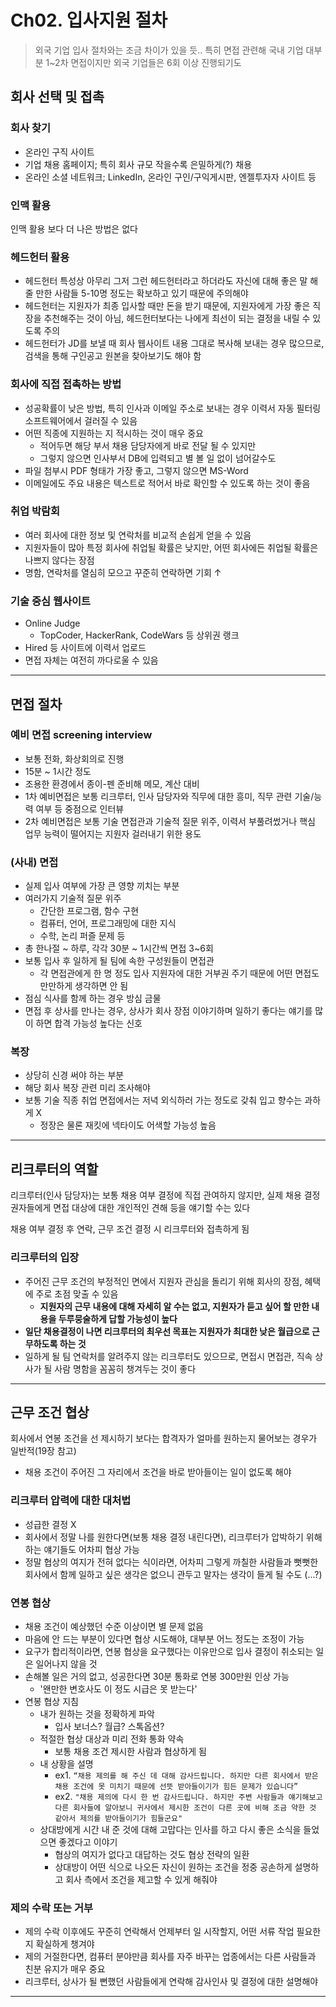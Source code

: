 # Ch02. 입사지원 절차

> 외국 기업 입사 절차와는 조금 차이가 있을 듯..
> 특히 면접 관련해 국내 기업 대부분 1~2차 면접이지만 외국 기업들은 6회 이상 진행되기도

## 회사 선택 및 접촉

### 회사 찾기

- 온라인 구직 사이트
- 기업 채용 홈페이지; 특히 회사 규모 작을수록 은밀하게(?) 채용
- 온라인 소셜 네트워크; LinkedIn, 온라인 구인/구익게시판, 엔젤투자자 사이트 등

### 인맥 활용

인맥 활용 보다 더 나은 방법은 없다

### 헤드헌터 활용

- 헤드헌터 특성상 아무리 그저 그런 헤드헌터라고 하더라도 자신에 대해 좋은 말 해줄 만한 사람들 5-10명 정도는 확보하고 있기 때문에 주의해야
- 헤드헌터는 지원자가 최종 입사할 때만 돈을 받기 때문에, 지원자에게 가장 좋은 직장을 추천해주는 것이 아님, 헤드헌터보다는 나에게 최선이 되는 결정을 내릴 수 있도록 주의
- 헤드헌터가 JD를 보낼 때 회사 웹사이트 내용 그대로 복사해 보내는 경우 많으므로, 검색을 통해 구인공고 원본을 찾아보기도 해야 함

### 회사에 직접 접촉하는 방법

- 성공확률이 낮은 방법, 특히 인사과 이메일 주소로 보내는 경우 이력서 자동 필터링 소프트웨어에서 걸러질 수 있음
- 어떤 직종에 지원하는 지 적시하는 것이 매우 중요
  - 적어두면 해당 부서 채용 담당자에게 바로 전달 될 수 있지만
  - 그렇지 않으면 인사부서 DB에 입력되고 별 볼 일 없이 넘어갈수도
- 파일 첨부시 PDF 형태가 가장 좋고, 그렇지 않으면 MS-Word
- 이메일에도 주요 내용은 텍스트로 적어서 바로 확인할 수 있도록 하는 것이 좋음

### 취업 박람회

- 여러 회사에 대한 정보 및 연락처를 비교적 손쉽게 얻을 수 있음
- 지원자들이 많아 특정 회사에 취업될 확률은 낮지만, 어떤 회사에든 취업될 확률은 나쁘지 않다는 장점
- 명함, 연락처를 열심히 모으고 꾸준히 연락하면 기회 ↑

### 기술 중심 웹사이트

- Online Judge
  - TopCoder, HackerRank, CodeWars 등 상위권 랭크
- Hired 등 사이트에 이력서 업로드
- 면접 자체는 여전히 까다로울 수 있음

---

## 면접 절차

### 예비 면접 screening interview

- 보통 전화, 화상회의로 진행
- 15분 ~ 1시간 정도
- 조용한 환경에서 종이-펜 준비해 메모, 계산 대비
- 1차 예비면접은 보통 리크루터, 인사 담당자와 직무에 대한 흥미, 직무 관련 기술/능력 여부 등 중점으로 인터뷰
- 2차 예비면접은 보통 기술 면접관과 기술적 질문 위주, 이력서 부풀려썼거나 핵심 업무 능력이 떨어지는 지원자 걸러내기 위한 용도

### (사내) 면접

- 실제 입사 여부에 가장 큰 영향 끼치는 부분
- 여러가지 기술적 질문 위주
  - 간단한 프로그램, 함수 구현
  - 컴퓨터, 언어, 프로그래밍에 대한 지식
  - 수학, 논리 퍼즐 문제 등
- 총 한나절 ~ 하루, 각각 30분 ~ 1시간씩 면접 3~6회
- 보통 입사 후 일하게 될 팀에 속한 구성원들이 면접관
  - 각 면접관에게 한 명 정도 입사 지원자에 대한 거부권 주기 때문에 어떤 면접도 만만하게 생각하면 안 됨
- 점심 식사를 함께 하는 경우 방심 금물
- 면접 후 상사를 만나는 경우, 상사가 회사 장점 이야기하며 일하기 좋다는 얘기를 많이 하면 합격 가능성 높다는 신호

### 복장

- 상당히 신경 써야 하는 부분
- 해당 회사 복장 관련 미리 조사해야
- 보통 기술 직종 취업 면접에서는 저녁 외식하러 가는 정도로 갖춰 입고 향수는 과하게 X
  - 정장은 물론 재킷에 넥타이도 어색할 가능성 높음

---

## 리크루터의 역할

리크루터(인사 담당자)는 보통 채용 여부 결정에 직접 관여하지 않지만, 실제 채용 결정권자들에게 면접 대상에 대한 개인적인 견해 등을 얘기할 수는 있다

채용 여부 결정 후 연락, 근무 조건 결정 시 리크루터와 접촉하게 됨

### 리크루터의 입장

- 주어진 근무 조건의 부정적인 면에서 지원자 관심을 돌리기 위해 회사의 장점, 혜택에 주로 초점 맞출 수 있음
  - **지원자의 근무 내용에 대해 자세히 알 수는 없고, 지원자가 듣고 싶어 할 만한 내용을 두루뭉술하게 답할 가능성이 높다**
- **일단 채용결정이 나면 리크루터의 최우선 목표는 지원자가 최대한 낮은 월급으로 근무하도록 하는 것**
- 일하게 될 팀 연락처를 알려주지 않는 리크루터도 있으므로, 면접시 면접관, 직속 상사가 될 사람 명함을 꼼꼼히 챙겨두는 것이 좋다

---

## 근무 조건 협상

회사에서 연봉 조건을 선 제시하기 보다는 합격자가 얼마를 원하는지 물어보는 경우가 일반적(19장 참고)

- 채용 조건이 주어진 그 자리에서 조건을 바로 받아들이는 일이 없도록 해야

### 리크루터 압력에 대한 대처법

- 성급한 결정 X
- 회사에서 정말 나를 원한다면(보통 채용 결정 내린다면), 리크루터가 압박하기 위해 하는 얘기들도 어차피 협상 가능
- 정말 협상의 여지가 전혀 없다는 식이라면, 어차피 그렇게 까칠한 사람들과 뻣뻣한 회사에서 함께 일하고 싶은 생각은 없으니 관두고 말자는 생각이 들게 될 수도 (...?)

### 연봉 협상

- 채용 조건이 예상했던 수준 이상이면 별 문제 없음
- 마음에 안 드는 부분이 있다면 협상 시도해야, 대부분 어느 정도는 조정이 가능
- 요구가 합리적이라면, 연봉 협상을 요구했다는 이유만으로 입사 결정이 취소되는 일은 일어나지 않을 것
- 손해볼 일은 거의 없고, 성공한다면 30분 통화로 연봉 300만원 인상 가능
  - '왠만한 변호사도 이 정도 시급은 못 받는다'
- 연봉 협상 지침
  - 내가 원하는 것을 정확하게 파악
    - 입사 보너스? 월급? 스톡옵션?
  - 적절한 협상 대상과 미리 전화 통화 약속
    - 보통 채용 조건 제시한 사람과 협상하게 됨
  - 내 상황을 설명
    - ex1. `“채용 제의를 해 주신 데 대해 감사드립니다. 하지만 다른 회사에서 받은 채용 조건에 못 미치기 때문에 선뜻 받아들이기가 힘든 문제가 있습니다”`
    - ex2. `"채용 제의에 다시 한 번 감사드립니다. 하지만 주변 사람들과 얘기해보고 다른 회사들에 알아보니 귀사에서 제시한 조건이 다른 곳에 비해 조금 약한 것 같아서 제의를 받아들이기가 힘들군요"`
  - 상대방에게 시간 내 준 것에 대해 고맙다는 인사를 하고 다시 좋은 소식을 들었으면 좋겠다고 이야기
    - 협상의 여지가 없다고 대답하는 것도 협상 전략의 일환
    - 상대방이 어떤 식으로 나오든 자신이 원하는 조건을 정중 공손하게 설명하고 회사 측에서 조건을 제고할 수 있게 해줘야

### 제의 수락 또는 거부

- 제의 수락 이후에도 꾸준히 연락해서 언제부터 일 시작할지, 어떤 서류 작업 필요한지 확실하게 챙겨야
- 제의 거절한다면, 컴퓨터 분야만큼 회사를 자주 바꾸는 업종에서는 다른 사람들과 친분 유지가 매우 중요
- 리크루터, 상사가 될 뻔했던 사람들에게 연락해 감사인사 및 결정에 대한 설명해야

---
